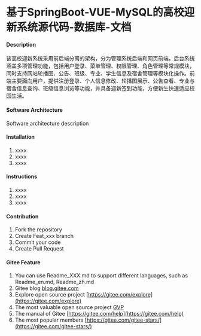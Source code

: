 # 基于SpringBoot-VUE-MySQL的高校迎新系统源代码-数据库-文档

#### Description
该高校迎新系统采用前后端分离的架构，分为管理系统后端和网页前端。后台系统涵盖多项管理功能，包括用户登录、菜单管理、权限管理、角色管理等常规模块，同时支持网站轮播图、公告、班级、专业、学生信息及宿舍管理等模块化操作。前端主要面向用户，提供注册登录、个人信息修改、轮播图展示、公告查看、专业与宿舍信息查询、班级信息浏览等功能，并具备迎新签到功能，方便新生快速适应校园生活。

#### Software Architecture
Software architecture description

#### Installation

1.  xxxx
2.  xxxx
3.  xxxx

#### Instructions

1.  xxxx
2.  xxxx
3.  xxxx

#### Contribution

1.  Fork the repository
2.  Create Feat_xxx branch
3.  Commit your code
4.  Create Pull Request


#### Gitee Feature

1.  You can use Readme\_XXX.md to support different languages, such as Readme\_en.md, Readme\_zh.md
2.  Gitee blog [blog.gitee.com](https://blog.gitee.com)
3.  Explore open source project [https://gitee.com/explore](https://gitee.com/explore)
4.  The most valuable open source project [GVP](https://gitee.com/gvp)
5.  The manual of Gitee [https://gitee.com/help](https://gitee.com/help)
6.  The most popular members  [https://gitee.com/gitee-stars/](https://gitee.com/gitee-stars/)
